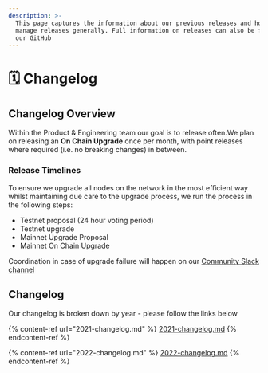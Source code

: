 ```yaml
---
description: >-
  This page captures the information about our previous releases and how we
  manage releases generally. Full information on releases can also be found on
  our GitHub
---
```


# 🗓 Changelog

## Changelog Overview

Within the Product & Engineering team our goal is to release often.We plan on releasing an **On Chain Upgrade** once per month, with point releases where required (i.e. no breaking changes) in between.

### Release Timelines

To ensure we upgrade all nodes on the network in the most efficient way whilst maintaining due care to the upgrade process, we run the process in the following steps:

* Testnet proposal (24 hour voting period)
* Testnet upgrade
* Mainnet Upgrade Proposal
* Mainnet On Chain Upgrade

Coordination in case of upgrade failure will happen on our [Community Slack channel](http://cheqd.link/join-cheqd-slack)

## Changelog

Our changelog is broken down by year - please follow the links below

{% content-ref url="2021-changelog.md" %}
[2021-changelog.md](2021-changelog.md)
{% endcontent-ref %}

{% content-ref url="2022-changelog.md" %}
[2022-changelog.md](2022-changelog.md)
{% endcontent-ref %}
